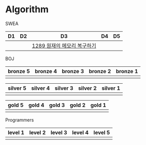 # Algorithm

SWEA

| D1   | D2   | D3                                                           | D4   | D5   |
| ---- | ---- | ------------------------------------------------------------ | ---- | ---- |
|      |      | <a href="https://github.com/dlguswjd0258/Algorithm/tree/test/SWEA/D3/S1289_원재의메모리복구하기.java">1289 원재의 메모리 복구하기</a> |      |      |



BOJ

| bronze 5 | bronze 4 | bronze 3 | bronze 2 | bronze 1 |
| -------- | -------- | -------- | -------- | -------- |
|          |          |          |          |          |



| silver 5 | silver 4 | silver 3 | silver 2 | silver 1 |
| -------- | -------- | -------- | -------- | -------- |
|          |          |          |          |          |



| gold 5 | gold 4 | gold 3 | gold 2 | gold 1 |
| ------ | ------ | ------ | ------ | ------ |
|        |        |        |        |        |



Programmers

| level 1 | level 2 | level 3 | level 4 | level 5 |
| ------- | ------- | ------- | ------- | ------- |
|         |         |         |         |         |



